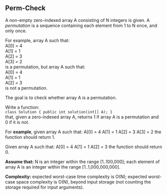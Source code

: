 Perm-Check
---------

A non-empty zero-indexed array A consisting of N integers is given. A *permutation* is a sequence containing each element from 1 to N once, and only once.  

For example, array A such that:  
    A[0] = 4  
    A[1] = 1  
    A[2] = 3  
    A[3] = 2  
is a permutation, but array A such that:  
    A[0] = 4  
    A[1] = 1  
    A[2] = 3  
is not a permutation.  

The goal is to check whether array A is a permutation.  

Write a function:  
`class Solution { public int solution(int[] A); }`  
that, given a zero-indexed array A, returns 1 if array A is a permutation and 0 if it is not.

For **example**, given array A such that:
    A[0] = 4
    A[1] = 1
    A[2] = 3
    A[3] = 2
the function should return 1.

Given array A such that:
    A[0] = 4
    A[1] = 1
    A[2] = 3
the function should return 0.

**Assume that:**
N is an integer within the range [1..100,000];
each element of array A is an integer within the range [1..1,000,000,000].

**Complexity:** 
expected worst-case time complexity is O(N);
expected worst-case space complexity is O(N), beyond input storage (not counting the storage required for input arguments).